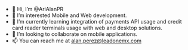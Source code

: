 - 👋 Hi, I’m @AriAlanPR
- 👀 I’m interested Mobile and Web development.
- 🌱 I’m currently learning integration of payments API usage and credit card reader terminals usage with web and desktop solutions.
- 💞️ I’m looking to collaborate on mobile applications.
- 📫 You can reach me at alan.perez@leadonemx.com 

